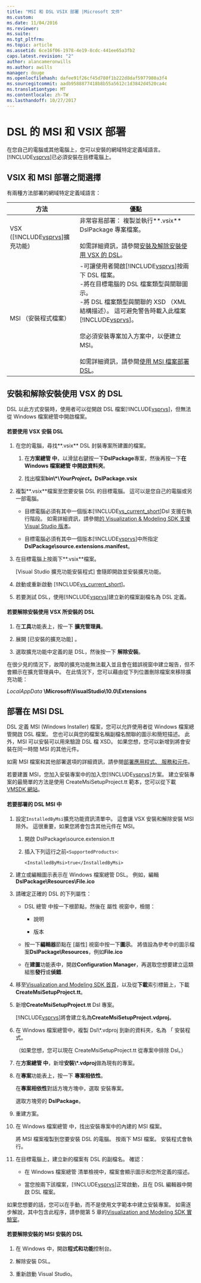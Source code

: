 ```yaml
---
title: "MSI 和 DSL VSIX 部署 |Microsoft 文件"
ms.custom: 
ms.date: 11/04/2016
ms.reviewer: 
ms.suite: 
ms.tgt_pltfrm: 
ms.topic: article
ms.assetid: 6ce16f06-1978-4e19-8cdc-441ee65a3fb2
caps.latest.revision: "2"
author: alancameronwills
ms.author: awills
manager: douge
ms.openlocfilehash: dafee91f26cf45d780f1b222d8daf5977980a3f4
ms.sourcegitcommit: aadb9588877418b8b55a5612c1d3842d4520ca4c
ms.translationtype: MT
ms.contentlocale: zh-TW
ms.lasthandoff: 10/27/2017
---
```

# <a name="msi-and-vsix-deployment-of-a-dsl"></a>DSL 的 MSI 和 VSIX 部署
在您自己的電腦或其他電腦上，您可以安裝的網域特定定義域語言。 [!INCLUDE[vsprvs](../code-quality/includes/vsprvs_md.md)]已必須安裝在目標電腦上。  
  
##  <a name="which"></a>VSIX 和 MSI 部署之間選擇  
 有兩種方法部署的網域特定定義域語言：  
  
|方法|優點|  
|------------|--------------|  
|VSX ([!INCLUDE[vsprvs](../code-quality/includes/vsprvs_md.md)]擴充功能)|非常容易部署： 複製並執行**.vsix** DslPackage 專案檔案。<br /><br /> 如需詳細資訊，請參閱[安裝及解除安裝使用 VSX 的 DSL](#Installing)。|  
|MSI （安裝程式檔案）|-可讓使用者開啟[!INCLUDE[vsprvs](../code-quality/includes/vsprvs_md.md)]按兩下 DSL 檔案。<br />-將在目標電腦的 DSL 檔案類型與關聯圖示。<br />-將 DSL 檔案類型與關聯的 XSD （XML 結構描述）。 這可避免警告時載入此檔案[!INCLUDE[vsprvs](../code-quality/includes/vsprvs_md.md)]。<br /><br /> 您必須安裝專案加入方案中，以便建立 MSI。<br /><br /> 如需詳細資訊，請參閱[使用 MSI 檔案部署 DSL](#msi)。|  
  
##  <a name="Installing"></a>安裝和解除安裝使用 VSX 的 DSL  
 DSL 以此方式安裝時，使用者可以從開啟 DSL 檔案[!INCLUDE[vsprvs](../code-quality/includes/vsprvs_md.md)]，但無法從 Windows 檔案總管中開啟檔案。  
  
#### <a name="to-install-a-dsl-by-using-the-vsx"></a>若要使用 VSX 安裝 DSL  
  
1.  在您的電腦，尋找**.vsix** DSL 封裝專案所建置的檔案。  
  
    1.  在**方案總管 中**，以滑鼠右鍵按一下**DslPackage**專案，然後再按一下**在 Windows 檔案總管 中開啟資料夾**。  
  
    2.  找出檔案**bin\\\*\\***YourProject***。DslPackage.vsix**  
  
2.  複製**.vsix**檔案至您要安裝 DSL 的目標電腦。 這可以是您自己的電腦或另一部電腦。  
  
    -   目標電腦必須有其中一個版本[!INCLUDE[vs_current_short](../code-quality/includes/vs_current_short_md.md)]Dsl 支援在執行階段。 如需詳細資訊，請參閱[的 Visualization & Modeling SDK 支援 Visual Studio 版本](../modeling/supported-visual-studio-editions-for-visualization-amp-modeling-sdk.md)。  
  
    -   目標電腦必須有其中一個版本[!INCLUDE[vsprvs](../code-quality/includes/vsprvs_md.md)]中所指定**DslPackage\source.extensions.manifest**。  
  
3.  在目標電腦上按兩下**.vsix**檔案。  
  
     [Visual Studio 擴充功能安裝程式] 會隨即開啟並安裝擴充功能。  
  
4.  啟動或重新啟動 [!INCLUDE[vs_current_short](../code-quality/includes/vs_current_short_md.md)]。  
  
5.  若要測試 DSL，使用[!INCLUDE[vsprvs](../code-quality/includes/vsprvs_md.md)]建立新的檔案副檔名為 DSL 定義。  
  
#### <a name="to-uninstall-a-dsl-that-was-installed-by-using-vsx"></a>若要解除安裝使用 VSX 所安裝的 DSL  
  
1.  在**工具**功能表上，按一下 **擴充管理員**。  
  
2.  展開 [已安裝的擴充功能] 。  
  
3.  選取擴充功能中定義的是 DSL，然後按一下 **解除安裝**。  
  
 在很少見的情況下，故障的擴充功能無法載入並且會在錯誤視窗中建立報告，但不會顯示在擴充管理員中。 在此情況下，您可以藉由從下列位置刪除檔案來移除擴充功能：  
  
 *LocalAppData* **\Microsoft\VisualStudio\10.0\Extensions**  
  
##  <a name="msi"></a>部署在 MSI DSL  
 DSL 定義 MSI (Windows Installer) 檔案，您可以允許使用者從 Windows 檔案總管開啟 DSL 檔案。 您也可以與您的檔案名稱副檔名關聯的圖示和簡短描述。 此外，MSI 可以安裝可以用來驗證 DSL 檔 XSD。 如果您想，您可以新增到將會安裝在同一時間 MSI 的其他元件。  
  
 如需 MSI 檔案和其他部署選項的詳細資訊，請參閱[部署應用程式、 服務和元件](../deployment/deploying-applications-services-and-components.md)。  
  
 若要建置 MSI，您加入安裝專案中的加入您[!INCLUDE[vsprvs](../code-quality/includes/vsprvs_md.md)]方案。 建立安裝專案的最簡單的方法是使用 CreateMsiSetupProject.tt 範本，您可以從下載[VMSDK 網站](http://go.microsoft.com/fwlink/?LinkID=186128)。  
  
#### <a name="to-deploy-a-dsl-in-an-msi"></a>若要部署的 DSL MSI 中  
  
1.  設定`InstalledByMsi`擴充功能資訊清單中。 這會讓 VSX 安裝和解除安裝 MSI 除外。 這很重要，如果您將會包含其他元件在 MSI。  
  
    1.  開啟 DslPackage\source.extension.tt  
  
    2.  插入下列這行之前`<SupportedProducts>`:  
  
        ```  
        <InstalledByMsi>true</InstalledByMsi>  
        ```  
  
2.  建立或編輯圖示表示在 Windows 檔案總管 DSL。 例如，編輯**DslPackage\Resources\File.ico**  
  
3.  請確定正確的 DSL 的下列屬性：  
  
    -   DSL 總管 中按一下根節點，然後在 屬性 視窗中，檢閱：  
  
        -   說明  
  
        -   版本  
  
    -   按一下**編輯器**節點在 [屬性] 視窗中按一下**圖示**。 將值設為參考中的圖示檔案**DslPackage\Resources**，例如**File.ico**  
  
    -   在**建置**功能表中，開啟**Configuration Manager**，再選取您想要建立這類組態**發行**或**偵錯**.  
  
4.  移至[Visualization and Modeling SDK 首頁](http://go.microsoft.com/fwlink/?LinkID=186128)，以及從**下載**索引標籤上，下載**CreateMsiSetupProject.tt**。  
  
5.  新增**CreateMsiSetupProject.tt** Dsl 專案。  
  
     [!INCLUDE[vsprvs](../code-quality/includes/vsprvs_md.md)]將會建立名為**CreateMsiSetupProject.vdproj**。  
  
6.  在 Windows 檔案總管中，複製 Dsl\\*.vdproj 到新的資料夾，名為 「 安裝程式。  
  
     （如果您想，您可以現在 CreateMsiSetupProject.tt 從專案中排除 Dsl。）  
  
7.  在**方案總管 中**，新增**安裝\\\*.vdproj**做為現有的專案。  
  
8.  在**專案**功能表上，按一下 **專案相依性**。  
  
     在**專案相依性**對話方塊方塊中，選取 安裝專案。  
  
     選取方塊旁的  **DslPackage**。  
  
9. 重建方案。  
  
10. 在 Windows 檔案總管 中，找出安裝專案中的內建的 MSI 檔案。  
  
     將 MSI 檔案複製到您要安裝 DSL 的電腦。 按兩下 MSI 檔案。 安裝程式會執行。  
  
11. 在目標電腦上，建立新的檔案有 DSL 的副檔名。 確認：  
  
    -   在 Windows 檔案總管 清單檢視中，檔案會顯示圖示和您所定義的描述。  
  
    -   當您按兩下該檔案，[!INCLUDE[vsprvs](../code-quality/includes/vsprvs_md.md)]正常啟動，且在 DSL 編輯器中開啟 DSL 檔案。  
  
 如果您想要的話，您可以在手動，而不是使用文字範本中建立安裝專案。 如需逐步解說，其中包含此程序，請參閱第 5 章的[Visualization and Modeling SDK 實驗室](http://go.microsoft.com/fwlink/?LinkId=208878)。  
  
#### <a name="to-uninstall-a-dsl-that-was-installed-from-an-msi"></a>若要解除安裝的 MSI 安裝的 DSL  
  
1.  在 Windows 中，開啟**程式和功能**控制台。  
  
2.  解除安裝 DSL。  
  
3.  重新啟動 Visual Studio。